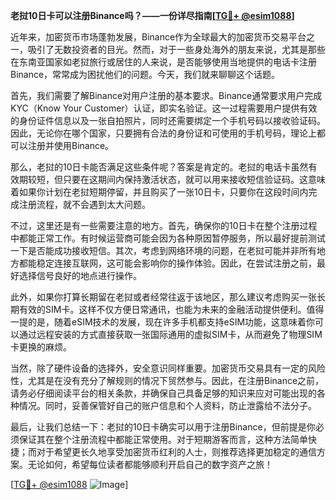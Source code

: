 **老挝10日卡可以注册Binance吗？——一份详尽指南[[TG💪+ @esim1088](https://t.me/s/esim1088)]**

近年来，加密货币市场蓬勃发展，Binance作为全球最大的加密货币交易平台之一，吸引了无数投资者的目光。然而，对于一些身处海外的朋友来说，尤其是那些在东南亚国家如老挝旅行或居住的人来说，是否能够使用当地提供的电话卡注册Binance，常常成为困扰他们的问题。今天，我们就来聊聊这个话题。

首先，我们需要了解Binance对用户注册的基本要求。Binance通常要求用户完成KYC（Know Your Customer）认证，即实名验证。这一过程需要用户提供有效的身份证件信息以及一张自拍照片，同时还需要绑定一个手机号码以接收验证码。因此，无论你在哪个国家，只要拥有合法的身份证和可使用的手机号码，理论上都可以注册并使用Binance。

那么，老挝的10日卡能否满足这些条件呢？答案是肯定的。老挝的电话卡虽然有效期较短，但只要在这期间内保持激活状态，就可以用来接收短信验证码。这意味着如果你计划在老挝短期停留，并且购买了一张10日卡，只要你在这段时间内完成注册流程，就不会遇到太大问题。

不过，这里还是有一些需要注意的地方。首先，确保你的10日卡在整个注册过程中都能正常工作。有时候运营商可能会因为各种原因暂停服务，所以最好提前测试一下是否能成功接收短信。其次，考虑到网络环境的问题，在老挝可能并非所有地方都能稳定连接互联网，这可能会影响你的操作体验。因此，在尝试注册之前，最好选择信号良好的地点进行操作。

此外，如果你打算长期留在老挝或者经常往返于该地区，那么建议考虑购买一张长期有效的SIM卡。这样不仅方便日常通讯，也能为未来的金融活动提供便利。值得一提的是，随着eSIM技术的发展，现在许多手机都支持eSIM功能，这意味着你可以通过远程安装的方式直接获取一张国际通用的虚拟SIM卡，从而避免了物理SIM卡更换的麻烦。

当然，除了硬件设备的选择外，安全意识同样重要。加密货币交易具有一定的风险性，尤其是在没有充分了解规则的情况下贸然参与。因此，在注册Binance之前，请务必仔细阅读平台的相关条款，并确保自己具备足够的知识来应对可能出现的各种情况。同时，妥善保管好自己的账户信息和个人资料，防止泄露给不法分子。

最后，让我们总结一下：老挝的10日卡确实可以用于注册Binance，但前提是你必须保证其在整个注册流程中都能正常使用。对于短期游客而言，这种方法简单快捷；而对于希望更长久地享受加密货币红利的人士，则推荐选择更加稳定的通信方案。无论如何，希望每位读者都能够顺利开启自己的数字资产之旅！

[[TG💪+ @esim1088](https://t.me/s/esim1088) ![Image](https://i.postimg.cc/4NQfJmqS/Snipaste-2025-05-13-00-14-12.png)]